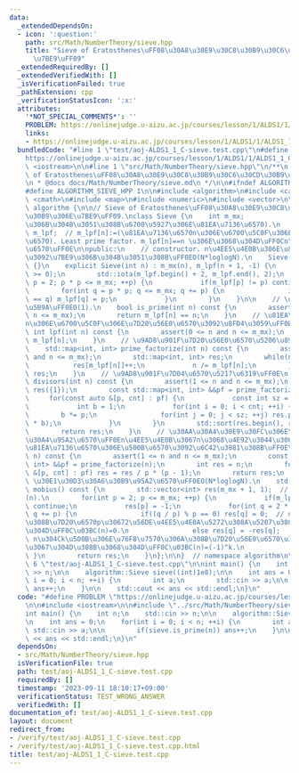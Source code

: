 ```yaml
---
data:
  _extendedDependsOn:
  - icon: ':question:'
    path: src/Math/NumberTheory/sieve.hpp
    title: "Sieve of Eratosthenes\uFF08\u30A8\u30E9\u30C8\u30B9\u30C6\u30CD\u30B9\u306E\
      \u7BE9\uFF09"
  _extendedRequiredBy: []
  _extendedVerifiedWith: []
  _isVerificationFailed: true
  _pathExtension: cpp
  _verificationStatusIcon: ':x:'
  attributes:
    '*NOT_SPECIAL_COMMENTS*': ''
    PROBLEM: https://onlinejudge.u-aizu.ac.jp/courses/lesson/1/ALDS1/1/ALDS1_1_C
    links:
    - https://onlinejudge.u-aizu.ac.jp/courses/lesson/1/ALDS1/1/ALDS1_1_C
  bundledCode: "#line 1 \"test/aoj-ALDS1_1_C-sieve.test.cpp\"\n#define PROBLEM \"\
    https://onlinejudge.u-aizu.ac.jp/courses/lesson/1/ALDS1/1/ALDS1_1_C\"\n\n#include\
    \ <iostream>\n\n#line 1 \"src/Math/NumberTheory/sieve.hpp\"\n/**\n * @brief Sieve\
    \ of Eratosthenes\uFF08\u30A8\u30E9\u30C8\u30B9\u30C6\u30CD\u30B9\u306E\u7BE9\uFF09\
    \n * @docs docs/Math/NumberTheory/sieve.md\n */\n\n#ifndef ALGORITHM_SIEVE_HPP\n\
    #define ALGORITHM_SIEVE_HPP 1\n\n#include <algorithm>\n#include <cassert>\n#include\
    \ <cmath>\n#include <map>\n#include <numeric>\n#include <vector>\n\nnamespace\
    \ algorithm {\n\n// Sieve of Eratosthenes\uFF08\u30A8\u30E9\u30C8\u30B9\u30C6\u30CD\
    \u30B9\u306E\u7BE9\uFF09.\nclass Sieve {\n    int m_mx;                // m_mx:=(\u7BE9\
    \u306B\u304B\u3051\u308B\u6700\u5927\u306E\u81EA\u7136\u6570).\n    std::vector<int>\
    \ m_lpf;  // m_lpf[n]:=(\u81EA\u7136\u6570n\u306E\u6700\u5C0F\u306E\u7D20\u56E0\
    \u6570). Least prime factor. m_lpf[n]==n \u306E\u3068\u304D\uFF0Cn\u306F\u7D20\
    \u6570\uFF0E\n\npublic:\n    // constructor. n\u4EE5\u4E0B\u306E\u81EA\u7136\u6570\
    \u3092\u7BE9\u306B\u304B\u3051\u308B\uFF0EO(N*loglogN).\n    Sieve() : Sieve(51e4)\
    \ {}\n    explicit Sieve(int n) : m_mx(n), m_lpf(n + 1, -1) {\n        assert(n\
    \ >= 0);\n        std::iota(m_lpf.begin() + 2, m_lpf.end(), 2);\n        for(int\
    \ p = 2; p * p <= m_mx; ++p) {\n            if(m_lpf[p] != p) continue;\n    \
    \        for(int q = p * p; q <= m_mx; q += p) {\n                if(m_lpf[q]\
    \ == q) m_lpf[q] = p;\n            }\n        }\n    }\n\n    // \u7D20\u6570\u5224\
    \u5B9A\uFF0EO(1).\n    bool is_prime(int n) const {\n        assert(0 <= n and\
    \ n <= m_mx);\n        return m_lpf[n] == n;\n    }\n    // \u81EA\u7136\u6570\
    n\u306E\u6700\u5C0F\u306E\u7D20\u56E0\u6570\u3092\u8FD4\u3059\uFF0EO(1).\n   \
    \ int lpf(int n) const {\n        assert(0 <= n and n <= m_mx);\n        return\
    \ m_lpf[n];\n    }\n    // \u9AD8\u901F\u7D20\u56E0\u6570\u5206\u89E3\uFF0EO(logN).\n\
    \    std::map<int, int> prime_factorize(int n) const {\n        assert(1 <= n\
    \ and n <= m_mx);\n        std::map<int, int> res;\n        while(n > 1) {\n \
    \           res[m_lpf[n]]++;\n            n /= m_lpf[n];\n        }\n        return\
    \ res;\n    }\n    // \u9AD8\u901F\u7D04\u6570\u5217\u6319\uFF0E\n    std::vector<int>\
    \ divisors(int n) const {\n        assert(1 <= n and n <= m_mx);\n        std::vector<int>\
    \ res({1});\n        const std::map<int, int> &&pf = prime_factorize(n);\n   \
    \     for(const auto &[p, cnt] : pf) {\n            const int sz = res.size();\n\
    \            int b = 1;\n            for(int i = 0; i < cnt; ++i) {\n        \
    \        b *= p;\n                for(int j = 0; j < sz; ++j) res.push_back(res[j]\
    \ * b);\n            }\n        }\n        std::sort(res.begin(), res.end());\n\
    \        return res;\n    }\n    // \u30AA\u30A4\u30E9\u30FC\u306E\u30D5\u30A1\
    \u30A4\u95A2\u6570\uFF0En\u4EE5\u4E0B\u3067n\u3068\u4E92\u3044\u306B\u7D20\u306A\
    \u81EA\u7136\u6570\u306E\u500B\u6570\u3092\u6C42\u3081\u308B\uFF0E\n    int totient(int\
    \ n) const {\n        assert(1 <= n and n <= m_mx);\n        const std::map<int,\
    \ int> &&pf = prime_factorize(n);\n        int res = n;\n        for(const auto\
    \ &[p, cnt] : pf) res = res / p * (p - 1);\n        return res;\n    }\n    //\
    \ \u30E1\u30D3\u30A6\u30B9\u95A2\u6570\uFF0EO(N*loglogN).\n    std::vector<int>\
    \ mobius() const {\n        std::vector<int> res(m_mx + 1, 1);  // res[n]:=\u03BC\
    (n).\n        for(int p = 2; p <= m_mx; ++p) {\n            if(m_lpf[p] != p)\
    \ continue;\n            res[p] = -1;\n            for(int q = 2 * p; q <= m_mx;\
    \ q += p) {\n                if((q / p) % p == 0) res[q] = 0;  // n\u304C\u3042\
    \u308B\u7D20\u6570p\u30672\u56DE\u4EE5\u4E0A\u5272\u308A\u5207\u308C\u308B\u3068\
    \u304D\uFF0C\u03BC(n)=0.\n                else res[q] = -res[q];            //\
    \ n\u304Ck\u500B\u306E\u76F8\u7570\u306A\u308B\u7D20\u56E0\u6570\u3067\u5206\u89E3\
    \u3067\u304D\u308B\u3068\u304D\uFF0C\u03BC(n)=(-1)^k.\n            }\n       \
    \ }\n        return res;\n    }\n};\n\n}  // namespace algorithm\n\n#endif\n#line\
    \ 6 \"test/aoj-ALDS1_1_C-sieve.test.cpp\"\n\nint main() {\n    int n;\n    std::cin\
    \ >> n;\n\n    algorithm::Sieve sieve((int)1e8);\n\n    int ans = 0;\n    for(int\
    \ i = 0; i < n; ++i) {\n        int a;\n        std::cin >> a;\n\n        if(sieve.is_prime(n))\
    \ ans++;\n    }\n\n    std::cout << ans << std::endl;\n}\n"
  code: "#define PROBLEM \"https://onlinejudge.u-aizu.ac.jp/courses/lesson/1/ALDS1/1/ALDS1_1_C\"\
    \n\n#include <iostream>\n\n#include \"../src/Math/NumberTheory/sieve.hpp\"\n\n\
    int main() {\n    int n;\n    std::cin >> n;\n\n    algorithm::Sieve sieve((int)1e8);\n\
    \n    int ans = 0;\n    for(int i = 0; i < n; ++i) {\n        int a;\n       \
    \ std::cin >> a;\n\n        if(sieve.is_prime(n)) ans++;\n    }\n\n    std::cout\
    \ << ans << std::endl;\n}\n"
  dependsOn:
  - src/Math/NumberTheory/sieve.hpp
  isVerificationFile: true
  path: test/aoj-ALDS1_1_C-sieve.test.cpp
  requiredBy: []
  timestamp: '2023-09-11 18:10:17+09:00'
  verificationStatus: TEST_WRONG_ANSWER
  verifiedWith: []
documentation_of: test/aoj-ALDS1_1_C-sieve.test.cpp
layout: document
redirect_from:
- /verify/test/aoj-ALDS1_1_C-sieve.test.cpp
- /verify/test/aoj-ALDS1_1_C-sieve.test.cpp.html
title: test/aoj-ALDS1_1_C-sieve.test.cpp
---
```

